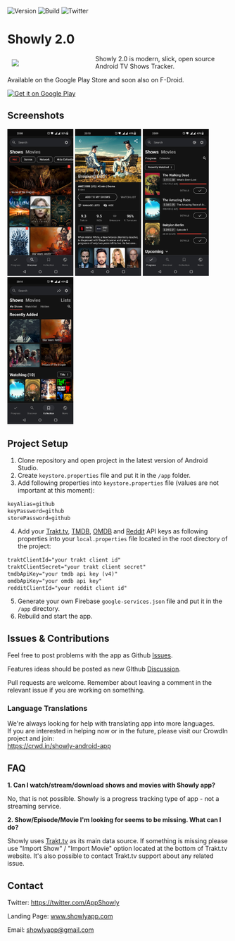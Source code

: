![Version](https://img.shields.io/github/v/tag/michaldrabik/showly-2.0?label=version)
![Build](https://img.shields.io/github/workflow/status/michaldrabik/showly-2.0/Master%20Flow)
![Twitter](https://img.shields.io/twitter/follow/AppShowly?style=social)

# Showly 2.0
<img src="https://i.ibb.co/ChBN7Lg/ic-launcher.png" align="left" width="180" hspace="10" vspace="10" />

Showly 2.0 is modern, slick, open source Android TV Shows Tracker.

Available on the Google Play Store and soon also on F-Droid.

<a href="https://play.google.com/store/apps/details?id=com.michaldrabik.showly2">
  <img
    alt="Get it on Google Play"
    height="80"
    src="https://play.google.com/intl/en_us/badges/images/generic/en_badge_web_generic.png"/>
</a>

## Screenshots

<div>
   <img src="assets/screenshots/github1a.jpg" width="150" alt="Screenshot 1">
   <img src="assets/screenshots/github2a.jpg" width="150" alt="Screenshot 2">
   <img src="assets/screenshots/github3a.jpg" width="150" alt="Screenshot 3">
   <img src="assets/screenshots/github4a.jpg" width="150" alt="Screenshot 4">
</div>

## Project Setup

1. Clone repository and open project in the latest version of Android Studio.
2. Create `keystore.properties` file and put it in the `/app` folder.
3. Add following properties into `keystore.properties` file (values are not important at this moment):
```
keyAlias=github
keyPassword=github
storePassword=github
```
4. Add your [Trakt.tv](https://trakt.tv/oauth/applications), [TMDB](https://developers.themoviedb.org/3/), [OMDB](http://www.omdbapi.com) and [Reddit](https://www.reddit.com/prefs/apps) API keys as following properties into your `local.properties` file located in the root directory of the project:
```
traktClientId="your trakt client id"
traktClientSecret="your trakt client secret"
tmdbApiKey="your tmdb api key (v4)"
omdbApiKey="your omdb api key"
redditClientId="your reddit client id"
```
5. Generate your own Firebase `google-services.json` file and put it in the `/app` directory.
6. Rebuild and start the app.

## Issues & Contributions

Feel free to post problems with the app as Github [Issues](https://github.com/michaldrabik/showly-2.0/issues).

Features ideas should be posted as new GIthub [Discussion](https://github.com/michaldrabik/showly-2.0/discussions).

Pull requests are welcome. Remember about leaving a comment in the relevant issue if you are working on something.

### Language Translations

We're always looking for help with translating app into more languages.<br>
If you are interested in helping now or in the future, please visit our CrowdIn project and join:<br>
https://crwd.in/showly-android-app

## FAQ

**1. Can I watch/stream/download shows and movies with Showly app?**

  No, that is not possible. Showly is a progress tracking type of app - not a streaming service.

**2. Show/Episode/Movie I'm looking for seems to be missing. What can I do?**

  Showly uses [Trakt.tv](https://trakt.tv) as its main data source.
  If something is missing please use "Import Show" / "Import Movie" option located at the bottom of Trakt.tv website.
  It's also possible to contact Trakt.tv support about any related issue.

## Contact

Twitter: https://twitter.com/AppShowly

Landing Page: www.showlyapp.com

Email: showlyapp@gmail.com
